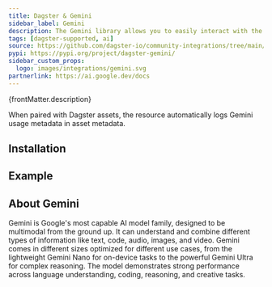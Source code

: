 ```yaml
---
title: Dagster & Gemini
sidebar_label: Gemini
description: The Gemini library allows you to easily interact with the Gemini REST API using the Gemini Python API to build AI steps into your Dagster pipelines. You can also log Gemini API usage metadata in Dagster Insights, giving you detailed observability on API call credit consumption.
tags: [dagster-supported, ai]
source: https://github.com/dagster-io/community-integrations/tree/main/libraries/dagster-gemini
pypi: https://pypi.org/project/dagster-gemini/
sidebar_custom_props:
  logo: images/integrations/gemini.svg
partnerlink: https://ai.google.dev/docs
---
```


<p>{frontMatter.description}</p>

When paired with Dagster assets, the resource automatically logs Gemini usage metadata in asset metadata.

## Installation

<PackageInstallInstructions packageName="dagster-gemini" />

## Example

<CodeExample path="docs_snippets/docs_snippets/integrations/gemini.py" language="python" />

## About Gemini

Gemini is Google's most capable AI model family, designed to be multimodal from the ground up. It can understand and combine different types of information like text, code, audio, images, and video. Gemini comes in different sizes optimized for different use cases, from the lightweight Gemini Nano for on-device tasks to the powerful Gemini Ultra for complex reasoning. The model demonstrates strong performance across language understanding, coding, reasoning, and creative tasks.

